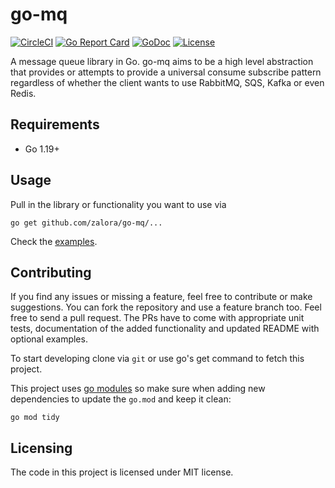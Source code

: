 # go-mq

[![CircleCI](https://dl.circleci.com/status-badge/img/gh/zalora/go-mq/tree/master.svg?style=shield)](https://dl.circleci.com/status-badge/redirect/gh/zalora/go-mq/tree/master)
[![Go Report Card](https://goreportcard.com/badge/github.com/zalora/go-mq)](https://goreportcard.com/report/github.com/zalora/go-mq)
[![GoDoc](https://godoc.org/github.com/zalora/go-mq?status.svg)](https://godoc.org/github.com/zalora/go-mq)
[![License](https://img.shields.io/badge/license-MIT-blue.svg)](https://en.wikipedia.org/wiki/MIT_License)

A message queue library in Go. go-mq aims to be a high level abstraction
that provides or attempts to provide a universal consume subscribe pattern
regardless of whether the client wants to use RabbitMQ, SQS, Kafka or even
Redis.

## Requirements

 - Go 1.19+

## Usage

Pull in the library or functionality you want to use via

```
go get github.com/zalora/go-mq/...
```

Check the [examples](./examples).

## Contributing

If you find any issues or missing a feature, feel free to contribute or make 
suggestions. You can fork the repository and use a feature branch too. Feel free
to send a pull request. The PRs have to come with appropriate unit tests,
documentation of the added functionality and updated README with optional
examples.

To start developing clone via `git` or use go's get command to fetch this 
project.

This project uses [go modules](https://github.com/golang/go/wiki/Modules) so
make sure when adding new dependencies to update the `go.mod` and keep it clean:

```
go mod tidy
```

## Licensing

The code in this project is licensed under MIT license.
